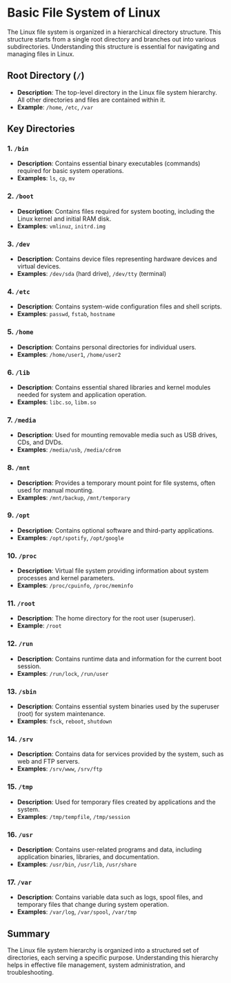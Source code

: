 # Basic File System of Linux

The Linux file system is organized in a hierarchical directory structure. This structure starts from a single root directory and branches out into various subdirectories. Understanding this structure is essential for navigating and managing files in Linux.

## Root Directory (`/`)

- **Description**: The top-level directory in the Linux file system hierarchy. All other directories and files are contained within it.
- **Example**: `/home`, `/etc`, `/var`

## Key Directories

### 1. **`/bin`**
   - **Description**: Contains essential binary executables (commands) required for basic system operations.
   - **Examples**: `ls`, `cp`, `mv`

### 2. **`/boot`**
   - **Description**: Contains files required for system booting, including the Linux kernel and initial RAM disk.
   - **Examples**: `vmlinuz`, `initrd.img`

### 3. **`/dev`**
   - **Description**: Contains device files representing hardware devices and virtual devices.
   - **Examples**: `/dev/sda` (hard drive), `/dev/tty` (terminal)

### 4. **`/etc`**
   - **Description**: Contains system-wide configuration files and shell scripts.
   - **Examples**: `passwd`, `fstab`, `hostname`

### 5. **`/home`**
   - **Description**: Contains personal directories for individual users.
   - **Examples**: `/home/user1`, `/home/user2`

### 6. **`/lib`**
   - **Description**: Contains essential shared libraries and kernel modules needed for system and application operation.
   - **Examples**: `libc.so`, `libm.so`

### 7. **`/media`**
   - **Description**: Used for mounting removable media such as USB drives, CDs, and DVDs.
   - **Examples**: `/media/usb`, `/media/cdrom`

### 8. **`/mnt`**
   - **Description**: Provides a temporary mount point for file systems, often used for manual mounting.
   - **Examples**: `/mnt/backup`, `/mnt/temporary`

### 9. **`/opt`**
   - **Description**: Contains optional software and third-party applications.
   - **Examples**: `/opt/spotify`, `/opt/google`

### 10. **`/proc`**
   - **Description**: Virtual file system providing information about system processes and kernel parameters.
   - **Examples**: `/proc/cpuinfo`, `/proc/meminfo`

### 11. **`/root`**
   - **Description**: The home directory for the root user (superuser).
   - **Example**: `/root`

### 12. **`/run`**
   - **Description**: Contains runtime data and information for the current boot session.
   - **Examples**: `/run/lock`, `/run/user`

### 13. **`/sbin`**
   - **Description**: Contains essential system binaries used by the superuser (root) for system maintenance.
   - **Examples**: `fsck`, `reboot`, `shutdown`

### 14. **`/srv`**
   - **Description**: Contains data for services provided by the system, such as web and FTP servers.
   - **Examples**: `/srv/www`, `/srv/ftp`

### 15. **`/tmp`**
   - **Description**: Used for temporary files created by applications and the system.
   - **Examples**: `/tmp/tempfile`, `/tmp/session`

### 16. **`/usr`**
   - **Description**: Contains user-related programs and data, including application binaries, libraries, and documentation.
   - **Examples**: `/usr/bin`, `/usr/lib`, `/usr/share`

### 17. **`/var`**
   - **Description**: Contains variable data such as logs, spool files, and temporary files that change during system operation.
   - **Examples**: `/var/log`, `/var/spool`, `/var/tmp`

## Summary

The Linux file system hierarchy is organized into a structured set of directories, each serving a specific purpose. Understanding this hierarchy helps in effective file management, system administration, and troubleshooting.
